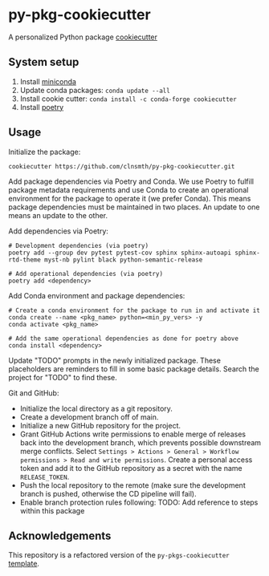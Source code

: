 # py-pkg-cookiecutter

A personalized Python package [cookiecutter](https://cookiecutter.readthedocs.io/en/latest/)

## System setup

1. Install [miniconda](https://docs.conda.io/en/latest/miniconda.html)
2. Update conda packages: `conda update --all`
3. Install cookie cutter: `conda install -c conda-forge cookiecutter`
4. Install [poetry](https://python-poetry.org/docs/master/#installing-with-the-official-installer)

## Usage

Initialize the package:
```
cookiecutter https://github.com/clnsmth/py-pkg-cookiecutter.git
```

Add package dependencies via Poetry and Conda. We use Poetry to fulfill package metadata requirements and use Conda to create an operational environment for the package to operate it (we prefer Conda). This means package dependencies must be maintained in two places. An update to one means an update to the other.

Add dependencies via Poetry:
```
# Development dependencies (via poetry)
poetry add --group dev pytest pytest-cov sphinx sphinx-autoapi sphinx-rtd-theme myst-nb pylint black python-semantic-release

# Add operational dependencies (via poetry)
poetry add <dependency>
```

Add Conda environment and package dependencies:
```
# Create a conda environment for the package to run in and activate it
conda create --name <pkg_name> python=<min_py_vers> -y
conda activate <pkg_name>

# Add the same operational dependencies as done for poetry above
conda install <dependency>
```

Update "TODO" prompts in the newly initialized package. These placeholders are reminders to fill in some basic package details. Search the project for "TODO" to find these. 

Git and GitHub:
- Initialize the local directory as a git repository.
- Create a development branch off of main.
- Initialize a new GitHub repository for the project.
- Grant GitHub Actions write permissions to enable merge of releases back into the development branch, which prevents possible downstream merge conflicts. Select `Settings > Actions > General > Workflow permissions > Read and write permissions`. Create a personal access token and add it to the GitHub repository as a secret with the name `RELEASE_TOKEN`.
- Push the local repository to the remote (make sure the development branch is pushed, otherwise the CD pipeline will fail).
- Enable branch protection rules following: TODO: Add reference to steps within this package

## Acknowledgements

This repository is a refactored version of the `py-pkgs-cookiecutter` [template](https://github.com/py-pkgs/py-pkgs-cookiecutter).
